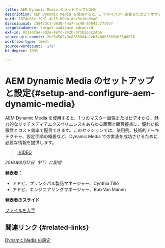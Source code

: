 ```yaml
---
title: AEM Dynamic Media のセットアップと設定
description: AEM Dynamic Media を使用すると、1 つのマスター画像またはビデオから、魅力的なリッチメディアエクスペリエンスをあらゆる画面と顧客接点に、優れた拡張性とコスト効率で配信できます。このセッションでは、使用例、技術的アーキテクチャ、設定手順の概要など、Dynamic Media での実装を成功させるために必要な情報を提供します。
uuid: 7074c98e-f9d1-4c15-b9db-dae3efda0ea0
discoiquuid: c58473c1-d8d8-44a7-ac40-65843c77c937
targetaudience: target-audience advanced
exl-id: 921a6fae-5d2e-4efc-842b-bf5b26cc24ba
source-git-commit: 2bc5d56249e8835884a2eb348083507eb5308076
workflow-type: tm+mt
source-wordcount: '170'
ht-degree: 100%

---
```


# AEM Dynamic Media のセットアップと設定{#setup-and-configure-aem-dynamic-media}

AEM Dynamic Media を使用すると、1 つのマスター画像またはビデオから、魅力的なリッチメディアエクスペリエンスをあらゆる画面と顧客接点に、優れた拡張性とコスト効率で配信できます。このセッションでは、使用例、技術的アーキテクチャ、設定手順の概要など、Dynamic Media での実装を成功させるために必要な情報を提供します。

>[!VIDEO](https://video.tv.adobe.com/v/19297/?quality=9)

*2016年8月17日（PT）に配信*

**発表者：**

* アドビ、プリンシパル製品マネージャー、Cynthia Tillo
* アドビ、エンジニアリングマネージャー、Bob Van Manen

**発表者のスライド**

[ファイルを入手](assets/aemgems-081716-dynamic-media-configuration.pdf)

## 関連リンク {#related-links}

[Dynamic Media の設定](https://docs.adobe.com/docs/ja/aem/6-2/administer/content/dynamic-media/config-dynamic.html)

<!--
[Get back to the Overview](https://helpx.adobe.com/experience-manager/kt/eseminars/gems/aem-index.html)
-->
